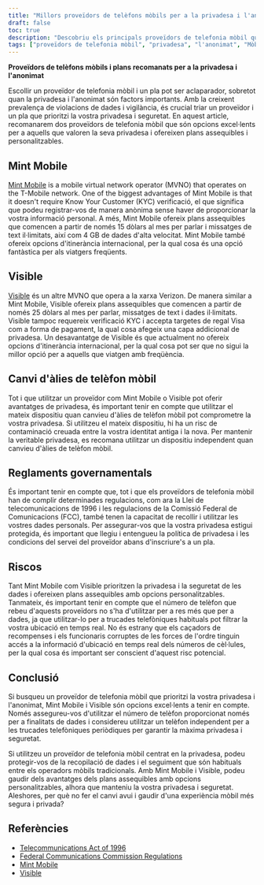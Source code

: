 ```yaml
---
title: "Millors proveïdors de telèfons mòbils per a la privadesa i l'anonimat: Mint Mobile i Visible"
draft: false
toc: true
description: "Descobriu els principals proveïdors de telefonia mòbil que prioritzen la privadesa i l'anonimat i esbrineu per què Mint Mobile i Visible són opcions excel·lents"
tags: ["proveïdors de telefonia mòbil", "privadesa", "l'anonimat", "Mòbil de la menta", "Visible", "operador de xarxa virtual mòbil", "Verificació KYC", "Targetes regal", "plans assequibles", "plans personalitzables", "itinerància internacional", "canviar d'àlies de telèfon mòbil", "regulacions governamentals", "Llei de telecomunicacions de 1996", "Normativa FCC", "privadesa de dades", "seguretat de dades", "plans mòbils", "operadors mòbils", "xarxes mòbils"]
---
```


**Proveïdors de telèfons mòbils i plans recomanats per a la privadesa i l'anonimat**

Escollir un proveïdor de telefonia mòbil i un pla pot ser aclaparador, sobretot quan la privadesa i l'anonimat són factors importants. Amb la creixent prevalença de violacions de dades i vigilància, és crucial triar un proveïdor i un pla que prioritzi la vostra privadesa i seguretat. En aquest article, recomanarem dos proveïdors de telefonia mòbil que són opcions excel·lents per a aquells que valoren la seva privadesa i ofereixen plans assequibles i personalitzables.

## Mint Mobile

[Mint Mobile](https://www.mintmobile.com/) is a mobile virtual network operator (MVNO) that operates on the T-Mobile network. One of the biggest advantages of Mint Mobile is that it doesn't require Know Your Customer (KYC) verificació, el que significa que podeu registrar-vos de manera anònima sense haver de proporcionar la vostra informació personal. A més, Mint Mobile ofereix plans assequibles que comencen a partir de només 15 dòlars al mes per parlar i missatges de text il·limitats, així com 4 GB de dades d'alta velocitat. Mint Mobile també ofereix opcions d'itinerància internacional, per la qual cosa és una opció fantàstica per als viatgers freqüents.

## Visible

[Visible](https://www.visible.com/) és un altre MVNO que opera a la xarxa Verizon. De manera similar a Mint Mobile, Visible ofereix plans assequibles que comencen a partir de només 25 dòlars al mes per parlar, missatges de text i dades il·limitats. Visible tampoc requereix verificació KYC i accepta targetes de regal Visa com a forma de pagament, la qual cosa afegeix una capa addicional de privadesa. Un desavantatge de Visible és que actualment no ofereix opcions d'itinerància internacional, per la qual cosa pot ser que no sigui la millor opció per a aquells que viatgen amb freqüència.

## Canvi d'àlies de telèfon mòbil

Tot i que utilitzar un proveïdor com Mint Mobile o Visible pot oferir avantatges de privadesa, és important tenir en compte que utilitzar el mateix dispositiu quan canvieu d'àlies de telèfon mòbil pot comprometre la vostra privadesa. Si utilitzeu el mateix dispositiu, hi ha un risc de contaminació creuada entre la vostra identitat antiga i la nova. Per mantenir la veritable privadesa, es recomana utilitzar un dispositiu independent quan canvieu d'àlies de telèfon mòbil.

## Reglaments governamentals

És important tenir en compte que, tot i que els proveïdors de telefonia mòbil han de complir determinades regulacions, com ara la Llei de telecomunicacions de 1996 i les regulacions de la Comissió Federal de Comunicacions (FCC), també tenen la capacitat de recollir i utilitzar les vostres dades personals. Per assegurar-vos que la vostra privadesa estigui protegida, és important que llegiu i entengueu la política de privadesa i les condicions del servei del proveïdor abans d'inscriure's a un pla.

## Riscos

Tant Mint Mobile com Visible prioritzen la privadesa i la seguretat de les dades i ofereixen plans assequibles amb opcions personalitzables. Tanmateix, és important tenir en compte que el número de telèfon que rebeu d'aquests proveïdors no s'ha d'utilitzar per a res més que per a dades, ja que utilitzar-lo per a trucades telefòniques habituals pot filtrar la vostra ubicació en temps real. No és estrany que els caçadors de recompenses i els funcionaris corruptes de les forces de l'ordre tinguin accés a la informació d'ubicació en temps real dels números de cèl·lules, per la qual cosa és important ser conscient d'aquest risc potencial.

## Conclusió

Si busqueu un proveïdor de telefonia mòbil que prioritzi la vostra privadesa i l'anonimat, Mint Mobile i Visible són opcions excel·lents a tenir en compte. Només assegureu-vos d'utilitzar el número de telèfon proporcionat només per a finalitats de dades i considereu utilitzar un telèfon independent per a les trucades telefòniques periòdiques per garantir la màxima privadesa i seguretat.

Si utilitzeu un proveïdor de telefonia mòbil centrat en la privadesa, podeu protegir-vos de la recopilació de dades i el seguiment que són habituals entre els operadors mòbils tradicionals. Amb Mint Mobile i Visible, podeu gaudir dels avantatges dels plans assequibles amb opcions personalitzables, alhora que manteniu la vostra privadesa i seguretat. Aleshores, per què no fer el canvi avui i gaudir d'una experiència mòbil més segura i privada?

## Referències

- [Telecommunications Act of 1996](https://www.congress.gov/104/plaws/publ104/PLAW-104publ104.pdf)
- [Federal Communications Commission Regulations](https://www.fcc.gov/general/telecommunications-act-1996)
- [Mint Mobile](https://www.mintmobile.com/)
- [Visible](https://www.visible.com/)